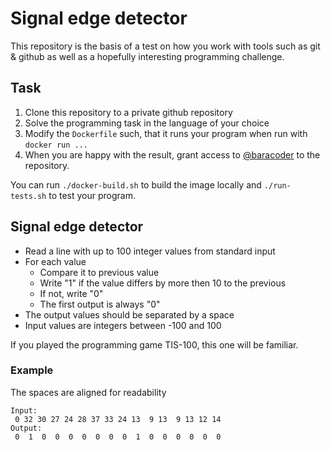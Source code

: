 # Signal edge detector

This repository is the basis of a test on how you work with tools such as git & github
as well as a hopefully interesting programming challenge.


## Task

1. Clone this repository to a private github repository
2. Solve the programming task in the language of your choice
3. Modify the `Dockerfile` such, that it runs your program when run with `docker run ...`
4. When you are happy with the result, grant access to [@baracoder](https://github.com/baracoder) to the repository.

You can run `./docker-build.sh` to build the image locally and `./run-tests.sh` to test your program.

## Signal edge detector

* Read a line with up to 100 integer values from standard input
* For each value
    * Compare it to previous value
    * Write "1" if the value differs by more then 10 to the previous
    * If not, write "0"
    * The first output is always "0"
* The output values should be separated by a space
* Input values are integers between -100 and 100

If you played the programming game TIS-100, this one will be familiar.

### Example

The spaces are aligned for readability 
```
Input:
 0 32 30 27 24 28 37 33 24 13  9 13  9 13 12 14
Output:
 0  1  0  0  0  0  0  0  0  1  0  0  0  0  0  0
```
